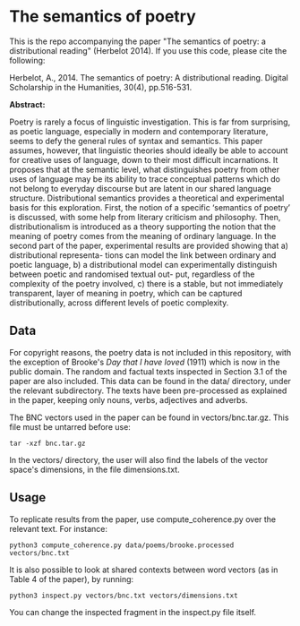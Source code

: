 # The semantics of poetry

This is the repo accompanying the paper "The semantics of poetry: a distributional reading" (Herbelot 2014).  If you use this code, please cite the following:

Herbelot, A., 2014. The semantics of poetry: A distributional reading. Digital Scholarship in the Humanities, 30(4), pp.516-531.

**Abstract:**

Poetry is rarely a focus of linguistic investigation. This is far from surprising,
as poetic language, especially in modern and contemporary literature, seems to
defy the general rules of syntax and semantics. This paper assumes, however, that
linguistic theories should ideally be able to account for creative uses of language,
down to their most difficult incarnations. It proposes that at the semantic level,
what distinguishes poetry from other uses of language may be its ability to trace
conceptual patterns which do not belong to everyday discourse but are latent in
our shared language structure. Distributional semantics provides a theoretical and
experimental basis for this exploration. First, the notion of a specific ‘semantics of
poetry’ is discussed, with some help from literary criticism and philosophy. Then,
distributionalism is introduced as a theory supporting the notion that the meaning
of poetry comes from the meaning of ordinary language. In the second part of the
paper, experimental results are provided showing that a) distributional representa-
tions can model the link between ordinary and poetic language, b) a distributional
model can experimentally distinguish between poetic and randomised textual out-
put, regardless of the complexity of the poetry involved, c) there is a stable, but
not immediately transparent, layer of meaning in poetry, which can be captured
distributionally, across different levels of poetic complexity.

## Data

For copyright reasons, the poetry data is not included in this repository, with the exception of Brooke's *Day that I have loved* (1911) which is now in the public domain. The random and factual texts inspected in Section 3.1 of the paper are also included. This data can be found in the data/ directory, under the relevant subdirectory. The texts have been pre-processed as explained in the paper, keeping only nouns, verbs, adjectives and adverbs.

The BNC vectors used in the paper can be found in vectors/bnc.tar.gz. This file must be untarred before use:

    tar -xzf bnc.tar.gz
    
In the vectors/ directory, the user will also find the labels of the vector space's dimensions, in the file dimensions.txt.


## Usage

To replicate results from the paper, use compute_coherence.py over the relevant text. For instance:

    python3 compute_coherence.py data/poems/brooke.processed vectors/bnc.txt

It is also possible to look at shared contexts between word vectors (as in Table 4 of the paper), by running:

    python3 inspect.py vectors/bnc.txt vectors/dimensions.txt

You can change the inspected fragment in the inspect.py file itself.

